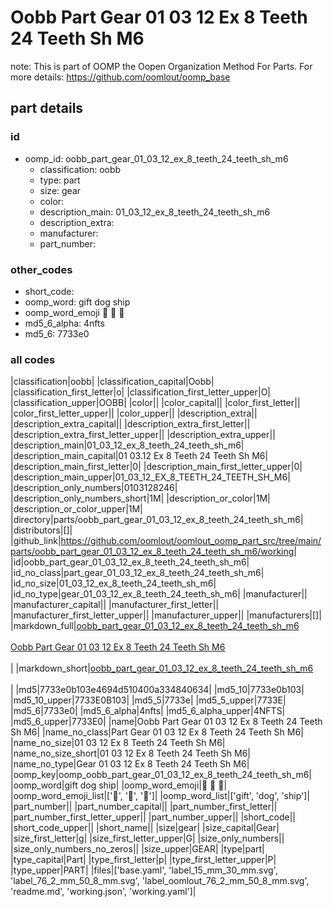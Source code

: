 # Oobb Part Gear 01 03 12 Ex 8 Teeth 24 Teeth Sh M6  

note: This is part of OOMP the Oopen Organization Method For Parts. For more details: https://github.com/oomlout/oomp_base

##  part details





### id
* oomp_id: oobb_part_gear_01_03_12_ex_8_teeth_24_teeth_sh_m6
  * classification: oobb
  * type: part
  * size: gear
  * color: 
  * description_main: 01_03_12_ex_8_teeth_24_teeth_sh_m6
  * description_extra: 
  * manufacturer: 
  * part_number: 

### other_codes
* short_code: 
* oomp_word: gift dog ship
* oomp_word_emoji :gift: :dog: :ship:
* md5_6_alpha: 4nfts
* md5_6: 7733e0

### all codes 
|classification|oobb|
|classification_capital|Oobb|
|classification_first_letter|o|
|classification_first_letter_upper|O|
|classification_upper|OOBB|
|color||
|color_capital||
|color_first_letter||
|color_first_letter_upper||
|color_upper||
|description_extra||
|description_extra_capital||
|description_extra_first_letter||
|description_extra_first_letter_upper||
|description_extra_upper||
|description_main|01_03_12_ex_8_teeth_24_teeth_sh_m6|
|description_main_capital|01 03.12 Ex 8 Teeth 24 Teeth Sh M6|
|description_main_first_letter|0|
|description_main_first_letter_upper|0|
|description_main_upper|01_03_12_EX_8_TEETH_24_TEETH_SH_M6|
|description_only_numbers|0103128246|
|description_only_numbers_short|1M|
|description_or_color|1M|
|description_or_color_upper|1M|
|directory|parts/oobb_part_gear_01_03_12_ex_8_teeth_24_teeth_sh_m6|
|distributors|[]|
|github_link|https://github.com/oomlout/oomlout_oomp_part_src/tree/main/parts/oobb_part_gear_01_03_12_ex_8_teeth_24_teeth_sh_m6/working|
|id|oobb_part_gear_01_03_12_ex_8_teeth_24_teeth_sh_m6|
|id_no_class|part_gear_01_03_12_ex_8_teeth_24_teeth_sh_m6|
|id_no_size|01_03_12_ex_8_teeth_24_teeth_sh_m6|
|id_no_type|gear_01_03_12_ex_8_teeth_24_teeth_sh_m6|
|manufacturer||
|manufacturer_capital||
|manufacturer_first_letter||
|manufacturer_first_letter_upper||
|manufacturer_upper||
|manufacturers|[]|
|markdown_full|[oobb_part_gear_01_03_12_ex_8_teeth_24_teeth_sh_m6](https://github.com/oomlout/oomlout_oomp_part_src/tree/main/parts/oobb_part_gear_01_03_12_ex_8_teeth_24_teeth_sh_m6/working)<br>[](https://github.com/oomlout/oomlout_oomp_part_src/tree/main/parts/oobb_part_gear_01_03_12_ex_8_teeth_24_teeth_sh_m6/working)<br>[Oobb Part Gear 01 03 12 Ex 8 Teeth 24 Teeth Sh M6](https://github.com/oomlout/oomlout_oomp_part_src/tree/main/parts/oobb_part_gear_01_03_12_ex_8_teeth_24_teeth_sh_m6/working)<br><br>|
|markdown_short|[oobb_part_gear_01_03_12_ex_8_teeth_24_teeth_sh_m6](https://github.com/oomlout/oomlout_oomp_part_src/tree/main/parts/oobb_part_gear_01_03_12_ex_8_teeth_24_teeth_sh_m6/working)<br><br>|
|md5|7733e0b103e4694d510400a334840634|
|md5_10|7733e0b103|
|md5_10_upper|7733E0B103|
|md5_5|7733e|
|md5_5_upper|7733E|
|md5_6|7733e0|
|md5_6_alpha|4nfts|
|md5_6_alpha_upper|4NFTS|
|md5_6_upper|7733E0|
|name|Oobb Part Gear 01 03 12 Ex 8 Teeth 24 Teeth Sh M6|
|name_no_class|Part Gear 01 03 12 Ex 8 Teeth 24 Teeth Sh M6|
|name_no_size|01 03 12 Ex 8 Teeth 24 Teeth Sh M6|
|name_no_size_short|01 03 12 Ex 8 Teeth 24 Teeth Sh M6|
|name_no_type|Gear 01 03 12 Ex 8 Teeth 24 Teeth Sh M6|
|oomp_key|oomp_oobb_part_gear_01_03_12_ex_8_teeth_24_teeth_sh_m6|
|oomp_word|gift dog ship|
|oomp_word_emoji|:gift: :dog: :ship:|
|oomp_word_emoji_list|[':gift:', ':dog:', ':ship:']|
|oomp_word_list|['gift', 'dog', 'ship']|
|part_number||
|part_number_capital||
|part_number_first_letter||
|part_number_first_letter_upper||
|part_number_upper||
|short_code||
|short_code_upper||
|short_name||
|size|gear|
|size_capital|Gear|
|size_first_letter|g|
|size_first_letter_upper|G|
|size_only_numbers||
|size_only_numbers_no_zeros||
|size_upper|GEAR|
|type|part|
|type_capital|Part|
|type_first_letter|p|
|type_first_letter_upper|P|
|type_upper|PART|
|files|['base.yaml', 'label_15_mm_30_mm.svg', 'label_76_2_mm_50_8_mm.svg', 'label_oomlout_76_2_mm_50_8_mm.svg', 'readme.md', 'working.json', 'working.yaml']|

